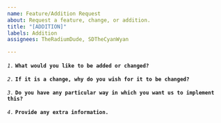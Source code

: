 ```yaml
---
name: Feature/Addition Request
about: Request a feature, change, or addition.
title: "[ADDITION]"
labels: Addition
assignees: TheRadiumDude, SDTheCyanWyan

---
```


_`1.`_ **`What would you like to be added or changed?`**

_`2.`_ **`If it is a change, why do you wish for it to be changed?`**

_`3.`_ **`Do you have any particular way in which you want us to implement this?`**

_`4.`_ **`Provide any extra information.`**

